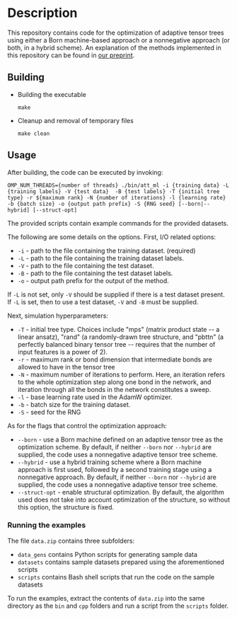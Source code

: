 # Description

This repository contains code for the optimization of adaptive tensor trees using either a Born machine-based approach or a nonnegative approach (or both, in a hybrid scheme). An explanation of the methods implemented in this repository can be found in [our preprint](https://arxiv.org/abs/2504.06722).

## Building

- Building the executable
	```
	make
	```
- Cleanup and removal of temporary files
	```
	make clean
	```

## Usage

After building, the code can be executed by invoking:

```
OMP_NUM_THREADS={number of threads} ./bin/att_ml -i {training data} -L {training labels} -V {test data}  -B {test labels} -T {initial tree type} -r ${maximum rank} -N {number of iterations} -l {learning rate} -b {batch size} -o {output path prefix} -S {RNG seed} [--born|--hybrid] [--struct-opt]
```

The provided scripts contain example commands for the provided datasets.

The following are some details on the options. First, I/O related options:
- `-i` - path to the file containing the training dataset. (required)
- `-L` - path to the file containing the training dataset labels.
- `-V` - path to the file containing the test dataset.
- `-B` - path to the file containing the test dataset labels.
- `-o` - output path prefix for the output of the method.

If `-L` is not set, only `-V` should be supplied if there is a test dataset present. If `-L` is set, then to use a test dataset, `-V` and `-B` must be supplied.

Next, simulation hyperparameters:
- `-T` - initial tree type. Choices include "mps" (matrix product state -- a linear ansatz), "rand" (a randomly-drawn tree structure, and "pbttn" (a perfectly balanced binary tensor tree -- requires that the number of input features is a power of 2).
- `-r` - maximum rank or bond dimension that intermediate bonds are allowed to have in the tensor tree
- `-N` - maximum number of iterations to perform. Here, an iteration refers to the whole optimization step along one bond in the network, and iteration through all the bonds in the network constitutes a sweep.
- `-l` - base learning rate used in the AdamW optimizer.
- `-b` - batch size for the training dataset.
- `-S` - seed for the RNG

As for the flags that control the optimization approach:
- `--born` - use a Born machine defined on an adaptive tensor tree as the optimization scheme. By default, if neither `--born` nor `--hybrid` are supplied, the code uses a nonnegative adaptive tensor tree scheme.
- `--hybrid` - use a hybrid training scheme where a Born machine approach is first used, followed by a second training stage using a nonnegative approach. By default, if neither `--born` nor `--hybrid` are supplied, the code uses a nonnegative adaptive tensor tree scheme.
- `--struct-opt` - enable structural optimization. By default, the algorithm used does not take into account optimization of the structure, so without this option, the structure is fixed.

### Running the examples

The file `data.zip` contains three subfolders:
- `data_gens` contains Python scripts for generating sample data
- `datasets` contains sample datasets prepared using the aforementioned scripts
- `scripts` contains Bash shell scripts that run the code on the sample datasets

To run the examples, extract the contents of `data.zip` into the same directory as the `bin` and `cpp` folders and run a script from the `scripts` folder.